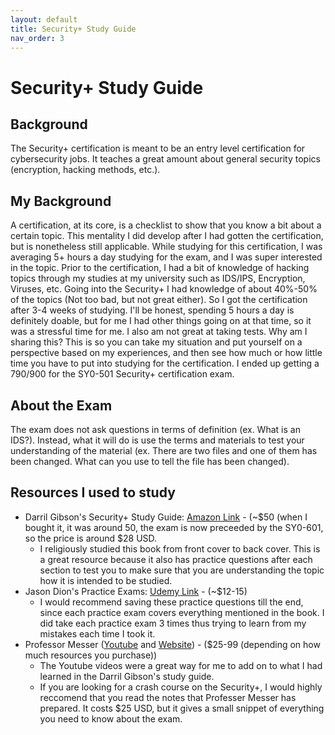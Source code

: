 ```yaml
---
layout: default
title: Security+ Study Guide
nav_order: 3
---
```


# Security+ Study Guide

## Background

The Security+ certification is meant to be an entry level certification for cybersecurity jobs. It teaches a great amount about general security topics \(encryption, hacking methods, etc.\).

## My Background

A certification, at its core, is a checklist to show that you know a bit about a certain topic. This mentality I did develop after I had gotten the certification, but is nonetheless still applicable. While studying for this certification, I was averaging 5+ hours a day studying for the exam, and I was super interested in the topic. Prior to the certification, I had a bit of knowledge of hacking topics through my studies at my university such as IDS/IPS, Encryption, Viruses, etc. Going into the Security+ I had knowledge of about 40%-50% of the topics \(Not too bad, but not great either\). So I got the certification after 3-4 weeks of studying. I'll be honest, spending 5 hours a day is definitely doable, but for me I had other things going on at that time, so it was a stressful time for me. I also am not great at taking tests. Why am I sharing this? This is so you can take my situation and put yourself on a perspective based on my experiences, and then see how much or how little time you have to put into studying for the certification. I ended up getting a 790/900 for the SY0-501 Security+ certification exam.

## About the Exam

The exam does not ask questions in terms of definition \(ex. What is an IDS?\). Instead, what it will do is use the terms and materials to test your understanding of the material \(ex. There are two files and one of them has been changed. What can you use to tell the file has been changed\).

## Resources I used to study

* Darril Gibson's Security+ Study Guide: [Amazon Link](https://www.amazon.com/CompTIA-Security-Get-Certified-Ahead/dp/1939136059) - \(~$50 \(when I bought it, it was around 50, the exam is now preceeded by the SY0-601, so the price is around $28 USD.
  * I religiously studied this book from front cover to back cover. This is a great resource because it also has practice questions after each section to test you to make sure that you are understanding the topic how it is intended to be studied.
* Jason Dion's Practice Exams: [Udemy Link](https://www.udemy.com/course/comptia-security-practice-exams/) - \(~$12-15\)
  * I would recommend saving these practice questions till the end, since each practice exam covers everything mentioned in the book. I did take each practice exam 3 times thus trying to learn from my mistakes each time I took it.
* Professor Messer \([Youtube](https://www.youtube.com/watch?v=JU5zkddWits&list=PLG49S3nxzAnnVhoAaL4B6aMFDQ8_gdxAy) and [Website](https://www.professormesser.com/security-plus/sy0-501/sy0-501-training-course/)\) - \($25-99 \(depending on how much resources you purchase\)\)
  * The Youtube videos were a great way for me to add on to what I had learned in the Darril Gibson's study guide.
  * If you are looking for a crash course on the Security+, I would highly reccomend that you read the notes that Professer Messer has prepared. It costs $25 USD, but it gives a small snippet of everything you need to know about the exam.
